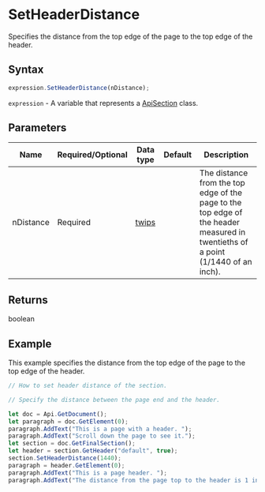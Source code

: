 # SetHeaderDistance

Specifies the distance from the top edge of the page to the top edge of the header.

## Syntax

```javascript
expression.SetHeaderDistance(nDistance);
```

`expression` - A variable that represents a [ApiSection](../ApiSection.md) class.

## Parameters

| **Name** | **Required/Optional** | **Data type** | **Default** | **Description** |
| ------------- | ------------- | ------------- | ------------- | ------------- |
| nDistance | Required | [twips](../../Enumeration/twips.md) |  | The distance from the top edge of the page to the top edge of the header measured in twentieths of a point (1/1440 of an inch). |

## Returns

boolean

## Example

This example specifies the distance from the top edge of the page to the top edge of the header.

```javascript editor-docx
// How to set header distance of the section.

// Specify the distance between the page end and the header.

let doc = Api.GetDocument();
let paragraph = doc.GetElement(0);
paragraph.AddText("This is a page with a header. ");
paragraph.AddText("Scroll down the page to see it.");
let section = doc.GetFinalSection();
let header = section.GetHeader("default", true);
section.SetHeaderDistance(1440);
paragraph = header.GetElement(0);
paragraph.AddText("This is a page header. ");
paragraph.AddText("The distance from the page top to the header is 1 inch (1440 twentieths of a point).");
```
